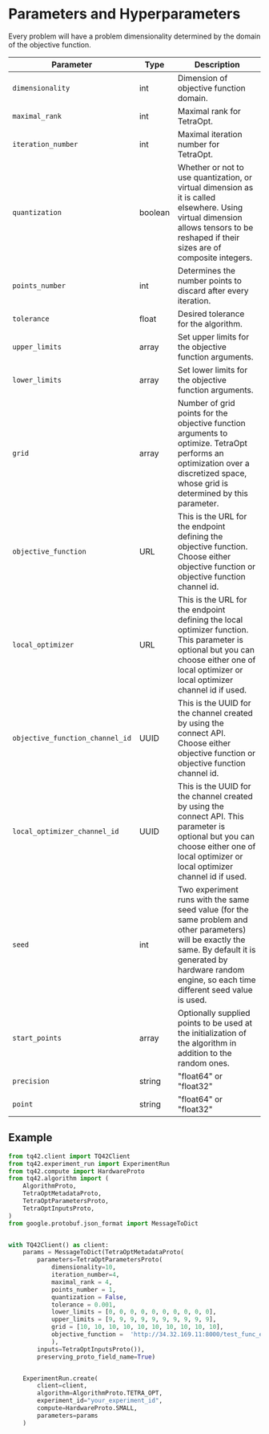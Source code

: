 # Parameters and Hyperparameters
Every problem will have a problem dimensionality determined by the domain of the objective function.

| Parameter                        | Type    | Description                                                                                                                                                                                                         |
|----------------------------------|---------|---------------------------------------------------------------------------------------------------------------------------------------------------------------------------------------------------------------------|
| `dimensionality`                 | int     | Dimension of objective function domain.                                                                                                                                                                             |
| `maximal_rank`                   | int     | Maximal rank for TetraOpt.                                                                                                                                                                                          |
| `iteration_number`               | int     | Maximal iteration number for TetraOpt.                                                                                                                                                                              |
| `quantization`                   | boolean | Whether or not to use quantization, or virtual dimension as it is called elsewhere. Using virtual dimension allows tensors to be reshaped if their sizes are of composite integers.                                 |
| `points_number`                  | int     | Determines the number points to discard after every iteration.                                                                                                                                                      |
| `tolerance`                      | float   | Desired tolerance for the algorithm.                                                                                                                                                                                |
| `upper_limits`                   | array   | Set upper limits for the objective function arguments.                                                                                                                                                              |
| `lower_limits`                   | array   | Set lower limits for the objective function arguments.                                                                                                                                                              |
| `grid`                           | array   | Number of grid points for the objective function arguments to optimize. TetraOpt performs an optimization over a discretized space, whose grid is determined by this parameter.                                     |
| `objective_function`             | URL     | This is the URL for the endpoint defining the objective function. Choose either objective function or objective function channel id.                                                                                |                                                                                                                                                  | 
| `local_optimizer`                | URL     | This is the URL for the endpoint defining the local optimizer function. This parameter is optional but you can choose either one of local optimizer or local optimizer channel id if used.                          | 
| `objective_function_channel_id ` | UUID    | This is the UUID for the channel created by using the connect API.  Choose either objective function or objective function channel id.                                                                              |
| `local_optimizer_channel_id`     | UUID    | This is the UUID for the channel created by using the connect API. This parameter is optional but you can choose either one of local optimizer or local optimizer channel id if used.                               |                                                                                                                       | 
| `seed`                           | int     | Two experiment runs with the same seed value (for the same problem and other parameters) will be exactly the same. By default it is generated by hardware random engine, so each time different seed value is used. | 
| `start_points`                   | array   | Optionally supplied points to be used at the initialization of the algorithm in addition to the random ones.                                                                                                        | 
| `precision`                      | string  | "float64" or "float32"                                                                                                                                                                                              | 
| `point`                          | string  | "float64" or "float32"                                                                                                                                                                                              | 

## Example
```python
from tq42.client import TQ42Client
from tq42.experiment_run import ExperimentRun
from tq42.compute import HardwareProto
from tq42.algorithm import (
    AlgorithmProto,
    TetraOptMetadataProto,
    TetraOptParametersProto,
    TetraOptInputsProto,
)
from google.protobuf.json_format import MessageToDict


with TQ42Client() as client:
    params = MessageToDict(TetraOptMetadataProto(
        parameters=TetraOptParametersProto(
            dimensionality=10,
            iteration_number=4,
            maximal_rank = 4,
            points_number = 1,
            quantization = False,
            tolerance = 0.001,
            lower_limits = [0, 0, 0, 0, 0, 0, 0, 0, 0, 0],
            upper_limits = [9, 9, 9, 9, 9, 9, 9, 9, 9, 9],
            grid = [10, 10, 10, 10, 10, 10, 10, 10, 10, 10],
            objective_function =  'http://34.32.169.11:8000/test_func_eval/Ackley/'
            ),
        inputs=TetraOptInputsProto()),
        preserving_proto_field_name=True)


    ExperimentRun.create(
        client=client,
        algorithm=AlgorithmProto.TETRA_OPT,
        experiment_id="your_experiment_id",
        compute=HardwareProto.SMALL,
        parameters=params
    )
```